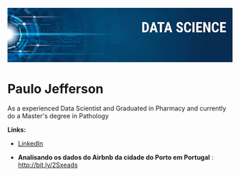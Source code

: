 <p align="center">
  <img src="banner.png" >
</p>

# Paulo Jefferson

As a experienced Data Scientist and Graduated in Pharmacy and currently do a Master's degree in Pathology

**Links:**
* [LinkedIn](https://www.linkedin.com/in/paulo-jefferson-2bba01119/)


* **Analisando os dados do Airbnb da cidade do Porto em Portugal** : http://bit.ly/2Sxeads

